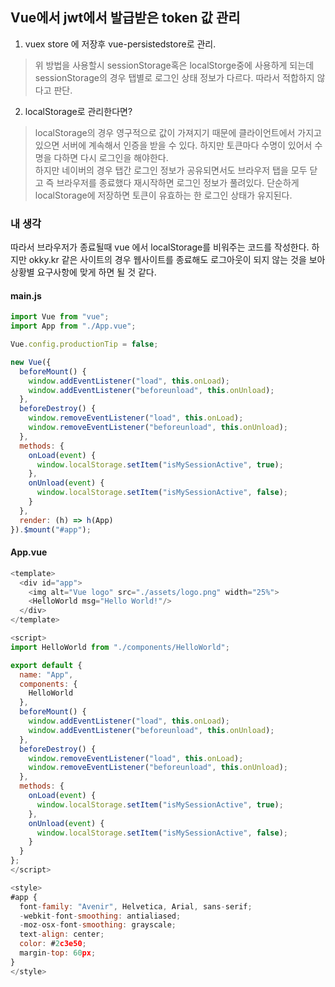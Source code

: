 ## Vue에서 jwt에서 발급받은 token 값 관리
1. vuex store 에 저장후 vue-persistedstore로 관리.

> 위 방법을 사용할시 sessionStorage혹은 localStorge중에 사용하게 되는데  
sessionStorage의 경우 탭별로 로그인 상태 정보가 다르다. 따라서 적합하지 않다고 판단.

2. localStorage로 관리한다면?
> localStorage의 경우 영구적으로 값이 가져지기 때문에 클라이언트에서 가지고 있으면 서버에 계속해서 인증을 받을 수 있다.
하지만 토큰마다 수명이 있어서 수명을 다하면 다시 로그인을 해야한다.  
하지만 네이버의 경우 탭간 로그인 정보가 공유되면서도 브라우저 탭을 모두 닫고 즉 브라우저를 종료했다 재시작하면
로그인 정보가 풀려있다. 단순하게 localStorage에 저장하면 토큰이 유효하는 한 로그인 상태가 유지된다.


### 내 생각
따라서 브라우저가 종료될때 vue 에서 localStorage를 비워주는 코드를 작성한다.
하지만 okky.kr 같은 사이트의 경우 웹사이트를 종료해도 로그아웃이 되지 않는 것을 보아 상황별 요구사항에 맞게 하면 될 것 같다.
#### main.js
```js
import Vue from "vue";
import App from "./App.vue";

Vue.config.productionTip = false;

new Vue({
  beforeMount() {
    window.addEventListener("load", this.onLoad);
    window.addEventListener("beforeunload", this.onUnload);
  },
  beforeDestroy() {
    window.removeEventListener("load", this.onLoad);
    window.removeEventListener("beforeunload", this.onUnload);
  },
  methods: {
    onLoad(event) {
      window.localStorage.setItem("isMySessionActive", true);
    },
    onUnload(event) {
      window.localStorage.setItem("isMySessionActive", false);
    }
  },
  render: (h) => h(App)
}).$mount("#app");

```
#### App.vue
```js
<template>
  <div id="app">
    <img alt="Vue logo" src="./assets/logo.png" width="25%">
    <HelloWorld msg="Hello World!"/>
  </div>
</template>

<script>
import HelloWorld from "./components/HelloWorld";

export default {
  name: "App",
  components: {
    HelloWorld
  },
  beforeMount() {
    window.addEventListener("load", this.onLoad);
    window.addEventListener("beforeunload", this.onUnload);
  },
  beforeDestroy() {
    window.removeEventListener("load", this.onLoad);
    window.removeEventListener("beforeunload", this.onUnload);
  },
  methods: {
    onLoad(event) {
      window.localStorage.setItem("isMySessionActive", true);
    },
    onUnload(event) {
      window.localStorage.setItem("isMySessionActive", false);
    }
  }
};
</script>

<style>
#app {
  font-family: "Avenir", Helvetica, Arial, sans-serif;
  -webkit-font-smoothing: antialiased;
  -moz-osx-font-smoothing: grayscale;
  text-align: center;
  color: #2c3e50;
  margin-top: 60px;
}
</style>

```
